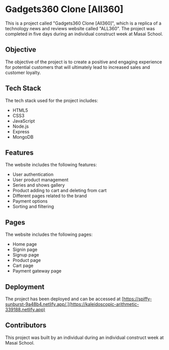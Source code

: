 
# Gadgets360 Clone [All360]

This is a project called "Gadgets360 Clone [All360]", which is a replica of a technology news and reviews website called "ALL360". The project was completed in five days during an individual construct week at Masai School.

## Objective

The objective of the project is to create a positive and engaging experience for potential customers that will ultimately lead to increased sales and customer loyalty.

## Tech Stack

The tech stack used for the project includes:

- HTML5
- CSS3
- JavaScript
- Node.js
- Express
- MongoDB

## Features

The website includes the following features:

- User authentication
- User product management
- Series and shows gallery
- Product adding to cart and deleting from cart
- Different pages related to the brand
- Payment options
- Sorting and filtering

## Pages

The website includes the following pages:

- Home page
- Signin page
- Signup page
- Product page
- Cart page
- Payment gateway page

## Deployment

The project has been deployed and can be accessed at [https://spiffy-sunburst-9a48b4.netlify.app/.](https://kaleidoscopic-arithmetic-339188.netlify.app)

## Contributors

This project was built by an individual during an individual construct week at Masai School. 
